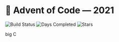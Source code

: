 # 🎄 Advent of Code — 2021
![Build Status](https://github.com/glorantq/advent-of-code-2021/actions/workflows/cmake.yml/badge.svg) ![Days Completed](https://img.shields.io/badge/days%20completed-11-red) ![Stars](https://img.shields.io/badge/stars%20⭐-22-yellow)

big C
